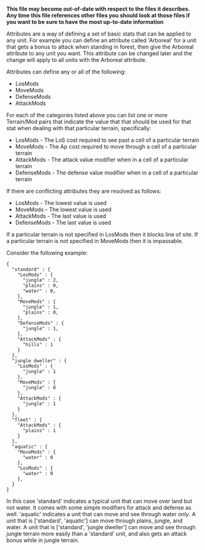 **This file may become out-of-date with respect to the files it describes.  Any time this file references other files you should look at those files if you want to be sure to have the most up-to-date information**


Attributes are a way of defining a set of basic stats that can be applied to any unit.  For example you can define an attribute called 'Arboreal' for a unit that gets a bonus to attack when standing in forest, then give the Arboreal attribute to any unit you want.  This attribute can be changed later and the change will apply to all units with the Arboreal attribute.

Attributes can define any or all of the following:

* LosMods
* MoveMods
* DefenseMods
* AttackMods

For each of the categories listed above you can list one or more Terrain/Mod pairs that indicate the value that that should be used for that stat when dealing with that particular terrain, specifically:

* LosMods - The LoS cost required to see past a cell of a particular terrain
* MoveMods - The Ap cost required to move through a cell of a particular terrain
* AttackMods - The attack value modifier when in a cell of a particular terrain
* DefenseMods - The defense value modifier when in a cell of a particular terrain

If there are conflicting attributes they are resolved as follows:

* LosMods - The lowest value is used
* MoveMods - The lowest value is used
* AttackMods - The last value is used
* DefenseMods - The last value is used

If a particular terrain is not specified in LosMods then it blocks line of site.  If a particular terrain is not specified in MoveMods then it is impassable.

Consider the following example:

    {
      "standard" : {
        "LosMods" : {
          "jungle" : 2,
          "plains" : 0,
          "water" : 0,
        },
        "MoveMods" : {
          "jungle" : 1,
          "plains" : 0,
        },
        "DefenseMods" : {
          "jungle" : 1,
        },
        "AttackMods" : {
          "hills" : 1
        }
      },
      "jungle dweller" : {
        "LosMods" : {
          "jungle" : 1
        },
        "MoveMods" : {
          "jungle" : 0
        },
        "AttackMods" : {
          "jungle" : 1
        }
      },
      "fleet" : {
        "AttackMods" : {
          "plains" : 1
        }
      },
      "aquatic" : {
        "MoveMods" : {
          "water" : 0
        },
        "LosMods" : {
          "water" : 0
        },
      }
    }

In this case 'standard' indicates a typical unit that can move over land but not water.  It comes with some simple modifiers for attack and defense as well.  'aquatic' indicates a unit that can move and see through water *only*.  A unit that is ['standard', 'aquatic'] can move through plains, jungle, and water.  A unit that is ['standard', 'jungle dweller'] can move and see through jungle terrain more easily than a 'standard' unit, and also gets an attack bonus while in jungle terrain.
